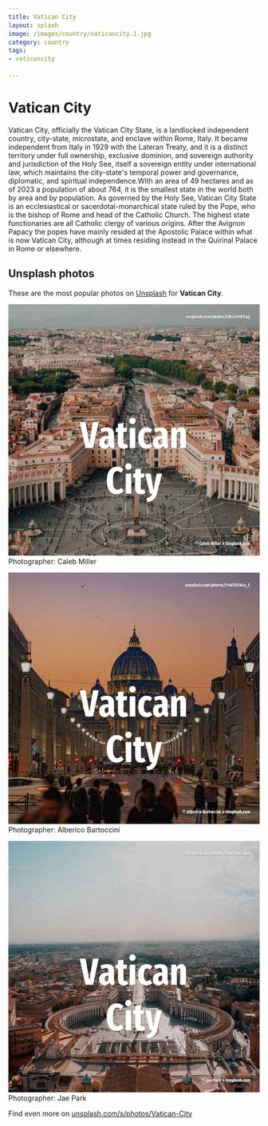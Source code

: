 ```yaml
---
title: Vatican City
layout: splash
image: /images/country/vaticancity.1.jpg
category: country
tags:
- vaticancity

---
```

# Vatican City

Vatican City, officially the Vatican City State, is a landlocked independent country, city-state,  microstate, and enclave within Rome, Italy. It became independent from Italy in 1929 with the Lateran Treaty, and it is a distinct territory  under full ownership, exclusive dominion, and sovereign authority and jurisdiction of the Holy See,  itself a sovereign entity under international law, which maintains the city-state's temporal power  and governance, diplomatic, and spiritual independence.With an area of 49 hectares  and as of 2023  a population of about 764, it is the smallest state in the world both by area and by population. As governed by the Holy See, Vatican City State is an ecclesiastical or sacerdotal-monarchical  state ruled by the Pope, who is the bishop of Rome and head of the Catholic Church. The highest state functionaries are all Catholic clergy of various origins. After the Avignon Papacy  the popes have mainly resided at the Apostolic Palace within what is now  Vatican City, although at times residing instead in the Quirinal Palace in Rome or elsewhere. 

 
## Unsplash photos
These are the most popular photos on [Unsplash](https://unsplash.com) for **Vatican City**.
 
![Vatican City](/images/country/vaticancity.1.jpg)
Photographer:  Caleb Miller
 
![Vatican City](/images/country/vaticancity.2.jpg)
Photographer:  Alberico Bartoccini
 
![Vatican City](/images/country/vaticancity.3.jpg)
Photographer:  Jae Park
 
Find even more on [unsplash.com/s/photos/Vatican-City](https://unsplash.com/s/photos/Vatican-City)
 
